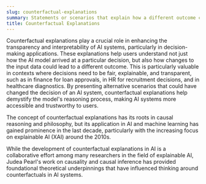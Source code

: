 ```yaml
---
slug: counterfactual-explanations
summary: Statements or scenarios that explain how a different outcome could have been achieved by altering specific inputs or conditions in an AI system.
title: Counterfactual Explanations
---
```


Counterfactual explanations play a crucial role in enhancing the transparency and interpretability of AI systems, particularly in decision-making applications. These explanations help users understand not just how the AI model arrived at a particular decision, but also how changes to the input data could lead to a different outcome. This is particularly valuable in contexts where decisions need to be fair, explainable, and transparent, such as in finance for loan approvals, in HR for recruitment decisions, and in healthcare diagnostics. By presenting alternative scenarios that could have changed the decision of an AI system, counterfactual explanations help demystify the model's reasoning process, making AI systems more accessible and trustworthy to users.

The concept of counterfactual explanations has its roots in causal reasoning and philosophy, but its application in AI and machine learning has gained prominence in the last decade, particularly with the increasing focus on explainable AI (XAI) around the 2010s.

While the development of counterfactual explanations in AI is a collaborative effort among many researchers in the field of explainable AI, Judea Pearl's work on causality and causal inference has provided foundational theoretical underpinnings that have influenced thinking around counterfactuals in AI systems.